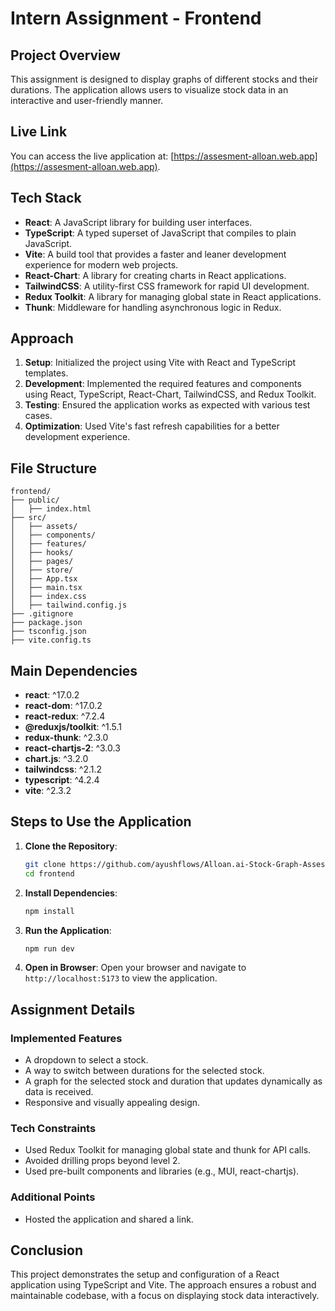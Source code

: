 # Intern Assignment - Frontend

## Project Overview

This assignment is designed to display graphs of different stocks and their durations. The application allows users to visualize stock data in an interactive and user-friendly manner.

## Live Link

You can access the live application at: [https://assesment-alloan.web.app](https://assesment-alloan.web.app).

## Tech Stack

- **React**: A JavaScript library for building user interfaces.
- **TypeScript**: A typed superset of JavaScript that compiles to plain JavaScript.
- **Vite**: A build tool that provides a faster and leaner development experience for modern web projects.
- **React-Chart**: A library for creating charts in React applications.
- **TailwindCSS**: A utility-first CSS framework for rapid UI development.
- **Redux Toolkit**: A library for managing global state in React applications.
- **Thunk**: Middleware for handling asynchronous logic in Redux.

## Approach

1. **Setup**: Initialized the project using Vite with React and TypeScript templates.
2. **Development**: Implemented the required features and components using React, TypeScript, React-Chart, TailwindCSS, and Redux Toolkit.
3. **Testing**: Ensured the application works as expected with various test cases.
4. **Optimization**: Used Vite's fast refresh capabilities for a better development experience.

## File Structure

```
frontend/
├── public/
│   ├── index.html
├── src/
│   ├── assets/
│   ├── components/
│   ├── features/
│   ├── hooks/
│   ├── pages/
│   ├── store/
│   ├── App.tsx
│   ├── main.tsx
│   ├── index.css
│   ├── tailwind.config.js
├── .gitignore
├── package.json
├── tsconfig.json
├── vite.config.ts
```

## Main Dependencies

- **react**: ^17.0.2
- **react-dom**: ^17.0.2
- **react-redux**: ^7.2.4
- **@reduxjs/toolkit**: ^1.5.1
- **redux-thunk**: ^2.3.0
- **react-chartjs-2**: ^3.0.3
- **chart.js**: ^3.2.0
- **tailwindcss**: ^2.1.2
- **typescript**: ^4.2.4
- **vite**: ^2.3.2

## Steps to Use the Application

1. **Clone the Repository**:
    ```sh
    git clone https://github.com/ayushflows/Alloan.ai-Stock-Graph-Assesment.git
    cd frontend
    ```

2. **Install Dependencies**:
    ```sh
    npm install
    ```

3. **Run the Application**:
    ```sh
    npm run dev
    ```

4. **Open in Browser**:
    Open your browser and navigate to `http://localhost:5173` to view the application.

## Assignment Details

### Implemented Features

- A dropdown to select a stock.
- A way to switch between durations for the selected stock.
- A graph for the selected stock and duration that updates dynamically as data is received.
- Responsive and visually appealing design.

### Tech Constraints

- Used Redux Toolkit for managing global state and thunk for API calls.
- Avoided drilling props beyond level 2.
- Used pre-built components and libraries (e.g., MUI, react-chartjs).

### Additional Points

- Hosted the application and shared a link.


## Conclusion

This project demonstrates the setup and configuration of a React application using TypeScript and Vite. The approach ensures a robust and maintainable codebase, with a focus on displaying stock data interactively.
